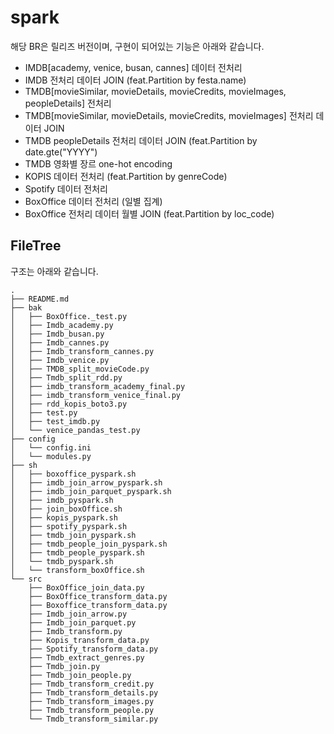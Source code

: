 # spark

해당 BR은 릴리즈 버전이며, 
구현이 되어있는 기능은 아래와 같습니다.

- IMDB[academy, venice, busan, cannes] 데이터 전처리
- IMDB 전처리 데이터 JOIN (feat.Partition by festa.name)
- TMDB[movieSimilar, movieDetails, movieCredits, movieImages, peopleDetails] 전처리
- TMDB[movieSimilar, movieDetails, movieCredits, movieImages] 전처리 데이터 JOIN
- TMDB peopleDetails 전처리 데이터 JOIN (feat.Partition by date.gte("YYYY")
- TMDB 영화별 장르 one-hot encoding
- KOPIS 데이터 전처리 (feat.Partition by genreCode)
- Spotify 데이터 전처리
- BoxOffice 데이터 전처리 (일별 집계)
- BoxOffice 전처리 데이터 월별 JOIN (feat.Partition by loc_code)



## FileTree
구조는 아래와 같습니다.
```
.
├── README.md
├── bak
│   ├── BoxOffice._test.py
│   ├── Imdb_academy.py
│   ├── Imdb_busan.py
│   ├── Imdb_cannes.py
│   ├── Imdb_transform_cannes.py
│   ├── Imdb_venice.py
│   ├── TMDB_split_movieCode.py
│   ├── Tmdb_split_rdd.py
│   ├── imdb_transform_academy_final.py
│   ├── imdb_transform_venice_final.py
│   ├── rdd_kopis_boto3.py
│   ├── test.py
│   ├── test_imdb.py
│   └── venice_pandas_test.py
├── config
│   └── config.ini
│   └── modules.py
├── sh
│   ├── boxoffice_pyspark.sh
│   ├── imdb_join_arrow_pyspark.sh
│   ├── imdb_join_parquet_pyspark.sh
│   ├── imdb_pyspark.sh
│   ├── join_boxOffice.sh
│   ├── kopis_pyspark.sh
│   ├── spotify_pyspark.sh
│   ├── tmdb_join_pyspark.sh
│   ├── tmdb_people_join_pyspark.sh
│   ├── tmdb_people_pyspark.sh
│   └── tmdb_pyspark.sh
│   └── transform_boxOffice.sh
└── src
    ├── BoxOffice_join_data.py
    ├── BoxOffice_transform_data.py
    ├── Boxoffice_transform_data.py
    ├── Imdb_join_arrow.py
    ├── Imdb_join_parquet.py
    ├── Imdb_transform.py
    ├── Kopis_transform_data.py
    ├── Spotify_transform_data.py
    ├── Tmdb_extract_genres.py
    ├── Tmdb_join.py
    ├── Tmdb_join_people.py
    ├── Tmdb_transform_credit.py
    ├── Tmdb_transform_details.py
    ├── Tmdb_transform_images.py
    ├── Tmdb_transform_people.py
    └── Tmdb_transform_similar.py
```
